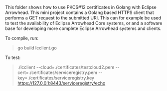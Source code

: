 This folder shows how to use PKCS#12 certificates in Golang with Eclipse Arrowhead.
This mini project contains a Golang based HTTPS client that performs a GET request to the submitted URI. This can for example be used to test the availability of Eclipse Arrowhead Core systems, or and a software base for developing more complete Eclipse Arrowhead systems and clients.


To compile, run:
> go build lcclient.go

To test:
> ./lcclient --cloud=./certificates/testcloud2.pem --cert=./certificates/serviceregistry.pem --key=./certificates/serviceregistry.key https://127.0.0.1:8443/serviceregistry/echo

